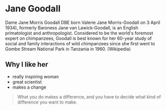 # Jane Goodall

Dame Jane Morris Goodall DBE born Valerie Jane Morris-Goodall on 3 April 1934), formerly Baroness Jane van Lawick-Goodall, is an English primatologist and anthropologist. Considered to be the world's foremost expert on chimpanzees, Goodall is best known for her 60-year study of social and family interactions of wild chimpanzees since she first went to Gombe Stream National Park in Tanzania in 1960. (Wikipedia)

## Why I like her

* really inspiring woman
* great scientist
* makes a change

> What you do makes a difference, and you have to decide what kind of difference you want to make.